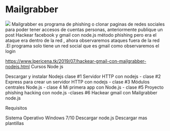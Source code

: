 # Mailgrabber
[![](https://1.bp.blogspot.com/-sGLXibSMmmU/XRa5p1u1wrI/AAAAAAAAQco/J4AnXsMFgssA0Vn7p22eqIKWdMsC-_PSQCLcBGAs/s1600/Screenshot_187.png)](https://www.lpericena.tk/2019/07/hackear-gmail-con-mailgrabber-nodejs.html)
Mailgrabber es programa de phishing o clonar paginas de redes sociales para poder tener accesos de cuentas personas, anteriormente publique un post Hackear facebook y gmail con node.js método phishing  pero era el ataque era dentro de la red , ahora observaremos ataques fuera de la red .El programa solo tiene un red social que es gmail como observaremos el login


https://www.lpericena.tk/2019/07/hackear-gmail-con-mailgrabber-nodejs.html
Cursos Node js 



Descargar y instalar Nodejs clase #1
Servidor HTTP con nodejs - clase #2
Express para crear un servidor HTTP con nodejs - clase #3
Módulos centrales Node.js - clase 4
Mi primera app con Node.js - clase #5
Proyecto phishing hacking con node.js -clases #6
Hackear gmail con Mailgrabber node.js


Requisitos

Sistema Operativo Windows 7/10
Descargar node.js
Descargar mas plantillas
